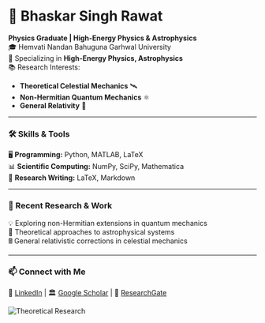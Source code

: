 # 🌌 Bhaskar Singh Rawat  

**Physics Graduate | High-Energy Physics & Astrophysics**  
🎓 Hemvati Nandan Bahuguna Garhwal University  
🔬 Specializing in **High-Energy Physics, Astrophysics**  
📚 Research Interests:  
- **Theoretical Celestial Mechanics** 🛰️  
- **Non-Hermitian Quantum Mechanics** ⚛️  
- **General Relativity** 🌠  

---

### 🛠️ Skills & Tools  
🖥️ **Programming:** Python, MATLAB, LaTeX  
📊 **Scientific Computing:** NumPy, SciPy, Mathematica  
📜 **Research Writing:** LaTeX, Markdown  

---

### 📖 Recent Research & Work  
💡 Exploring non-Hermitian extensions in quantum mechanics  
🌌 Theoretical approaches to astrophysical systems  
🖩 General relativistic corrections in celestial mechanics  

---

### 📫 Connect with Me  
🔗 [LinkedIn](#) | 🏛️ [Google Scholar](#) | 📝 [ResearchGate](#)  

![Theoretical Research](https://media.giphy.com/media/3o7aD2saalBwwftBIY/giphy.gif)  
